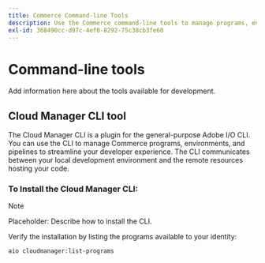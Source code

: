 ```yaml
---
title: Commerce Command-line Tools
description: Use the Commerce command-line tools to manage programs, environments, and pipelines for Commerce on AEC.
exl-id: 368490cc-d97c-4ef0-8292-75c38cb3fe60
---
```

# Command-line tools

Add information here about the tools available for development.

## Cloud Manager CLI tool

The Cloud Manager CLI is a plugin for the general-purpose Adobe I/O CLI. You can use the CLI to manage Commerce programs, environments, and pipelines to streamline your developer experience. The CLI communicates between your local development environment and the remote resources hosting your code.

### To Install the Cloud Manager CLI:

>[!NOTE]
>
>Placeholder: Describe how to install the CLI.

Verify the installation by listing the programs available to your identity:

```bash
aio cloudmanager:list-programs
```
